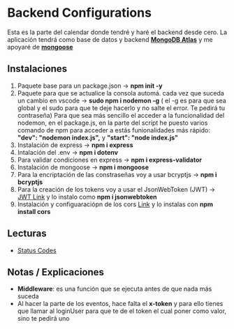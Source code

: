 # Backend Configurations

Esta es la parte del calendar donde tendré y haré el backend desde cero. La aplicación tendrá como base de datos y backend **[MongoDB Atlas](https://www.mongodb.com/cloud/atlas/efficiency?utm_source=google&utm_campaign=gs_americas_canada_search_brand_atlas_desktop&utm_term=mongo%20atlas&utm_medium=cpc_paid_search&utm_ad=e&gclid=Cj0KCQjwiYL3BRDVARIsAF9E4GfQWQYG_pbTlJA5eixJKM75IaFYqk4nUBlKe0iXkKn4kXc1HZmKSikaAtKzEALw_wcB)** y me apoyaré de **[mongoose](https://mongoosejs.com)**

## Instalaciones

1. Paquete base para un package.json -> **npm init -y**
2. Paquete para que se actualice la consola automá. cada vez que suceda un cambio en vscode -> **sudo npm i nodemon -g** ( el -g es para que sea global y el sudo para que te deje hacerlo y no salte el error. Te pedirá tu contraseña)
  Para que sea más sencillo el acceder a la funcionalidad del nodemon, en el package.js, en la parte del script he puesto varios comando de npm para  acceder a estás funionalidades más rápido: **"dev": "nodemon index.js",** y **"start": "node index.js"**
3. Instalación de express -> **npm i express**
4. Intalación del .env -> **npm i dotenv**
5. Para validar condiciones en express -> **npm i express-validator**
6. Instalación de mongoose -> **npm i mongoose**
7. Para la encriptación  de las constraseñas voy a usar bcryptjs -> **npm i bcryptjs**
8. Para la creación de los tokens voy a usar el JsonWebToken (JWT) -> [JWT Link](https://jwt.io) y lo instalo como **npm i jsonwebtoken**
9. Instalación y configuaraciópn de los cors [Link](https://www.npmjs.com/package/cors) y lo instalas con **npm install cors**

## Lecturas

- [Status Codes](https://www.restapitutorial.com/httpstatuscodes.html)

## Notas / Explicaciones 

- **Middleware**: es una función que se ejecuta antes de que nada más suceda
- Al hacer la parte de los eventos, hace falta el **x-token** y para ello tienes que llamar al loginUser para que te de el token el cual poner como valor, sino te pedirá uno